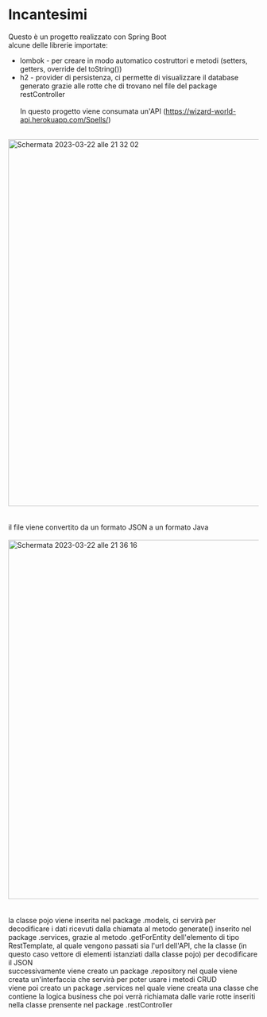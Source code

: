 # Incantesimi

Questo è un progetto realizzato con Spring Boot
<br>alcune delle librerie importate:
- lombok - per creare in modo automatico costruttori e metodi (setters, getters, override del toString())
- h2 - provider di persistenza, ci permette di visualizzare il database generato grazie alle rotte che di trovano nel file del package restController
<br><br>In questo progetto viene consumata un'API (https://wizard-world-api.herokuapp.com/Spells/)
<br><br>
<img width="738" alt="Schermata 2023-03-22 alle 21 32 02" src="https://user-images.githubusercontent.com/91018701/227030963-8ad53e11-88ae-417c-a235-b8b022195ee0.png">
<br><br><br>
il file viene convertito da un formato JSON a un formato Java
<br><br>
<img width="723" alt="Schermata 2023-03-22 alle 21 36 16" src="https://user-images.githubusercontent.com/91018701/227031856-1b9fea2b-7c59-4495-8d60-2be3b781c519.png">
<br><br><br>
la classe pojo viene inserita nel package .models, ci servirà per decodificare i dati ricevuti dalla chiamata al metodo generate() inserito nel package .services, grazie al metodo .getForEntity dell'elemento di tipo RestTemplate, al quale vengono passati sia l'url dell'API, che la classe (in questo caso vettore di elementi istanziati dalla classe pojo) per decodificare il JSON
<br>
successivamente viene creato un package .repository
nel quale viene creata un'interfaccia che servirà per poter usare i metodi CRUD 
<br>
viene poi creato un package .services
nel quale viene creata una classe che contiene la logica business che poi verrà richiamata dalle varie rotte inseriti nella classe prensente nel package .restController


